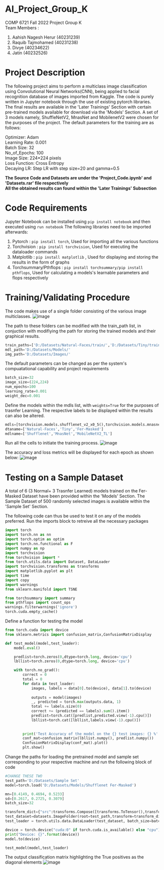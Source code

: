 # AI_Project_Group_K
COMP 6721 Fall 2022 Project Group K  
Team Members :
1. Aahish Nagesh Herur (40231239)
2. Raquib Tajmohamed  (40231238)
3. Divye (40234622)
4. Jatin  (40232526)


# Project Description
The following project aims to perform a multiclass image classification using Convolutional Neural Networks(CNN), being applied to facial recognition database of images imported from Kaggle. The code is purely written in Jupyter notebook through the use of existing pytorch libraries. The final results are available in the 'Later Trainings' Section with certain pre-trained models available for download via the 'Models' Section. A set of 3 models namely, ShuffleNetV2, MnasNet and MobilenetV2 were chosen for the purposes of the project. The default parameters for the training are as follows:

Optimizer: Adam  
Learning Rate: 0.001  
Batch Size: 32  
No_of_Epochs: 100  
Image Size: 224*224 pixels  
Loss Function: Cross Entropy  
Decaying LR: Step LR with step size=20 and gamma=0.5

**The Source Code and Datasets are under the 'Project_Code.ipynb' and 'Datasets.rar' file respectively**  
**All the obtained results can found within the 'Later Trainings' Subsection**

# Code Requirements
Jupyter Notebook can be installed using ```pip install notebook``` and then executed using ```run notebook```
The following libraries need to be imported afterwards:
1. Pytorch : ```pip install torch```, Used for importing all the various functions
2. Torchvision : ```pip install torchvision```, Used for executing the dataloader commands
3. Matplotlib : ```pip install matplotlib``` , Used for displaying and storing the results in the form of graphs
4. Torchsummary/Pthflops : ```pip install torchsummary/pip install pthflops```, Used for calculating a models's learnable parameters and flops respectively

# Training/Validating Procedure
The code makes use of a single folder consisting of the various image multiclasses.
![image](https://user-images.githubusercontent.com/52701687/206001948-81cc9b38-728c-47f7-a612-67cfff575dd3.png)

The path to these folders can be modified with the train_path list, in conjuction with modifiying the path for storing the trained models and their graphical results.
```python
train_paths=['D:/Datasets/Natural-Faces/train/','D:/Datasets/Tiny/train/','D:/Datasets/FerMasked/train/']
mdl_path='D:/Datasets/Models/'
img_path='D:/Datasets/Images/'
```
The default parameters can be changed as per the system's compuatational capability and project requirements
```python
batch_size=32
image_size=(224,224)
num_epochs=100
learning_rate=0.001
weight_dec=0.001
```
Define the models within the mdls list, with ```weights=True``` for the purposes of trasnfer Learning. 
The respective labels to be displayed within the results can also be altered.
```python
mdls=[torchvision.models.shufflenet_v2_x0_5(),torchvision.models.mnasnet0_5(),torchvision.models.mobilenet_v2(weights=True)]
dtaname=['Natural-Faces','Tiny','Fer-Masked']
mdlname=['Shufflenet','MnasNet','MobileNetV2_TL'] 
```
Run all the cells to initiate the training process.
![image](https://user-images.githubusercontent.com/52701687/206004048-dae4617f-dfbe-45fa-b479-d3f6743e1770.png)  
  

The accuracy and loss metrics will be displayed for each epoch as shown below:
![image](https://user-images.githubusercontent.com/52701687/206018039-b2907d1b-7421-49e8-bfa8-1d4d7cdcff67.png)



# Testing on a Sample Dataset
A total of 6 (3 Normal+ 3 Trasnfer Learned) models trained on the Fer-Masked Dataset have been provided within the 'Models' Section.
The Sample Dataset of 500 randomly selected images is available within the 'Sample Set' Section.

The following code can thus be used to test it on any of the models preferred.
Run the imports block to retreive all the necessary packages
```python
import torch
import torch.nn as nn
import torch.optim as optim
import torch.nn.functional as F
import numpy as np
import torchvision
from torchvision import *
from torch.utils.data import Dataset, DataLoader
import torchvision.transforms as transforms
import matplotlib.pyplot as plt
import time
import copy
import warnings
from sklearn.manifold import TSNE

from torchsummary import summary
from pthflops import count_ops
warnings.filterwarnings('ignore')
torch.cuda.empty_cache()
```
Define a function for testing the model 
```python
from torch.cuda import device
from sklearn.metrics import confusion_matrix,ConfusionMatrixDisplay

def test_model(model,test_loader):
    model.eval() 

    predlist=torch.zeros(0,dtype=torch.long, device='cpu')
    lbllist=torch.zeros(0,dtype=torch.long, device='cpu')

    with torch.no_grad(): 
        correct = 0
        total = 0
        for data in test_loader:
            images, labels = data[0].to(device), data[1].to(device)
            
            outputs = model(images)
            _, predicted = torch.max(outputs.data, 1)
            total += labels.size(0)
            correct += (predicted == labels).sum().item()
            predlist=torch.cat([predlist,predicted.view(-1).cpu()])
            lbllist=torch.cat([lbllist,labels.view(-1).cpu()])
        
        
        print('Test Accuracy of the model on the {} test images: {} %'.format(total, (correct / total) * 100))
        conf_mat=confusion_matrix(lbllist.numpy(), predlist.numpy())
        ConfusionMatrixDisplay(conf_mat).plot()
        plt.show()
 ```
 
 Change the paths for loading the pretrained model and sample set corresponding to your respective machine and run the following block of code
```python
#CHANGE THESE TWO
test_path='D:/Datasets/Sample Set'
model=torch.load('D:/Datasets/Models/Shufflenet Fer-Masked')

mn=[0.4149, 0.4694, 0.5233]
sd=[0.2617, 0.2725, 0.3079]
batch_size=32

transform_dict={"src":transforms.Compose([transforms.ToTensor(),transforms.Resize(size=(224,224)),transforms.Normalize(mean=mn,std=sd),transforms.RandomHorizontalFlip(),transforms.RandomVerticalFlip(),transforms.RandomRotation(degrees=180),transforms.RandomAdjustSharpness(sharpness_factor=1.4)])}
test_dataset=datasets.ImageFolder(root=test_path,transform=transform_dict["src"])
test_loader = torch.utils.data.DataLoader(test_dataset, batch_size=batch_size,shuffle=False, drop_last=False,num_workers=0)

device = torch.device("cuda:0" if torch.cuda.is_available() else "cpu")
print("Device: {}".format(device))
model.to(device)

test_model(model,test_loader)
```

The output classification matrix highlighting the True positives as the diagonal elements
![image](https://user-images.githubusercontent.com/52701687/206020647-ea672a76-9a2e-4453-a400-fb3d3068b25a.png)



